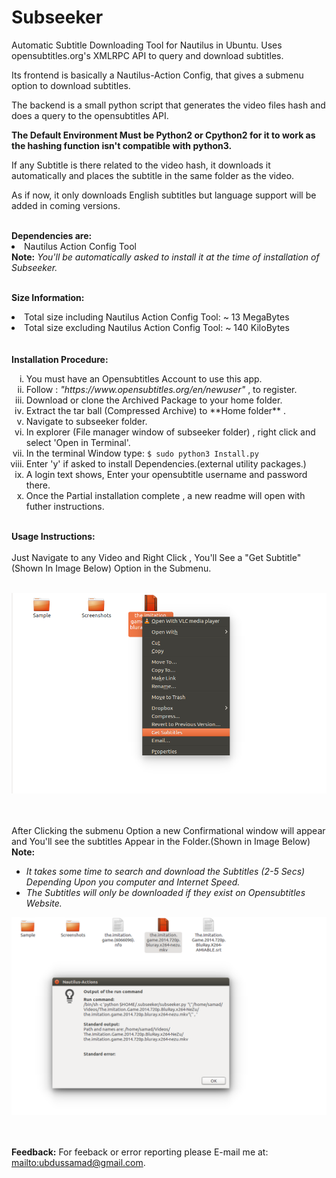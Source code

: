 # Subseeker
Automatic Subtitle Downloading Tool for Nautilus in Ubuntu.
Uses opensubtitles.org's XMLRPC API to query and download subtitles.

Its frontend is basically a Nautilus-Action Config, that gives a submenu option to download subtitles.

The backend is a small python script that generates the video files hash and does a query to the opensubtitles API.

<b>The Default Environment Must be Python2 or Cpython2 for it to work as the hashing function isn't compatible with python3.</b>

If any Subtitle is there related to the video hash, it downloads it automatically and places the subtitle in the same folder as the video.

As if now, it only downloads English subtitles but language support will be added in coming versions.

</hr></br>
<b>Dependencies are:</b>

<li>Nautilus Action Config Tool </li>
<b>Note:</b><i> You'll be automatically asked to install it at the time of installation of Subseeker. </i>
</br>

</br></hr>
<b>Size Information:</b>
<li>Total size including Nautilus Action Config Tool: ~ 13 MegaBytes</li>
<li>Total size excluding Nautilus Action Config Tool: ~ 140 KiloBytes </li>
</br>
</br>
<b> Installation Procedure: </b>
<ol type="i">
<li> You must have an Opensubtitles Account to use this app.</li>

<li> Follow : <i>"https://www.opensubtitles.org/en/newuser"</i>   , to register.</li>

<li> Download or clone the Archived Package to your home folder.</li>

<li> Extract the tar ball (Compressed Archive) to **Home folder** .</li>

<li> Navigate to subseeker folder.</li>

<li> In explorer (File manager window of subseeker folder) , right click and select 'Open in Terminal'.</li>

<li> In the terminal Window type: <code>$ sudo python3 Install.py</code></li>

<li> Enter 'y' if asked to install Dependencies.(external utility packages.)</li>

<li> A login text shows, Enter your opensubtitle username and password there.</li>

<li> Once the Partial installation complete , a new readme will open with futher instructions.</li> </ol>

</hr></br>
<b> Usage Instructions: </b> </hr></br></hr></br>
Just Navigate to any Video and Right Click , You'll See a "Get Subtitle" (Shown In Image Below) Option in the Submenu. 
</br></hr></br></hr>

![Image Showing Submenu Option "Get Subtitles" in Nautilus.](/Screenshots/Nautilus_Submenu_Option.png "Image Showing Submenu Option 'Get Subtitles' in Nautilus.")

</br></hr></br></hr>
After Clicking the submenu Option a new Confirmational window will appear and You'll see the subtitles Appear in the Folder.(Shown in Image Below)
</br></hr><b>Note:</b><i></br></hr> <ul><li>It takes some time to search and download the Subtitles (2-5 Secs) Depending Upon you computer and Internet Speed.</li><li> The Subtitles will only be downloaded if they exist on Opensubtitles Website. </i></li></ul>

![Image Showing Downloaded Subtitle and confirmation window in Nautilus.](/Screenshots/Downloaded_File_With_confirmation.png "Image Showing Downloaded Subtitle and confirmation window in Nautilus.")


</br></hr></br></hr>
<b>Feedback:</b>
For feeback or error reporting please E-mail me at: <mailto:ubdussamad@gmail.com>.
